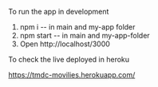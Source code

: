 To run the app in development

1. npm i -- in main and my-app folder
2. npm start -- in main and my-app-folder
3. Open http://localhost/3000


To check the live deployed in heroku

https://tmdc-movilies.herokuapp.com/

